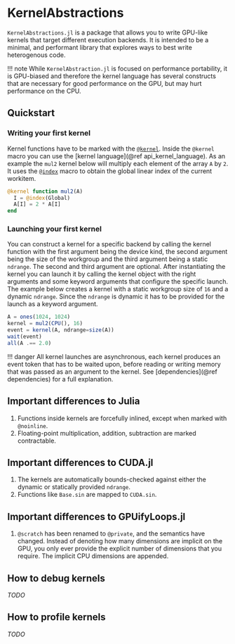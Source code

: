 # KernelAbstractions

`KernelAbstractions.jl` is a package that allows you to write GPU-like kernels that
target different execution backends. It is intended to be a minimal, and performant
library that explores ways to best write heterogenous code.

!!! note
    While `KernelAbstraction.jl` is focused on performance portability, it is GPU-biased
    and therefore the kernel language has several constructs that are necessary for good
    performance on the GPU, but may hurt performance on the CPU.

## Quickstart

### Writing your first kernel

Kernel functions have to be marked with the [`@kernel`](@ref). Inside the `@kernel` macro
you can use the [kernel language](@ref api_kernel_language). As an example the `mul2` kernel
below will multiply each element of the array `A` by `2`. It uses the [`@index`](@ref) macro
to obtain the global linear index of the current workitem.

```julia
@kernel function mul2(A)
  I = @index(Global)
  A[I] = 2 * A[I]
end
```

### Launching your first kernel

You can construct a kernel for a specific backend by calling the kernel function
with the first argument being the device kind, the second argument being the size
of the workgroup and the third argument being a static `ndrange`. The second and
third argument are optional. After instantiating the kernel you can launch it by
calling the kernel object with the right arguments and some keyword arguments that
configure the specific launch. The example below creates a kernel with a static
workgroup size of `16` and a dynamic `ndrange`. Since the `ndrange` is dynamic it
has to be provided for the launch as a keyword argument.

```julia
A = ones(1024, 1024)
kernel = mul2(CPU(), 16)
event = kernel(A, ndrange=size(A))
wait(event)
all(A .== 2.0)
```

!!! danger
    All kernel launches are asynchronous, each kernel produces an event token that
    has to be waited upon, before reading or writing memory that was passed as an
    argument to the kernel. See [dependencies](@ref dependencies) for a full
    explanation.

## Important differences to Julia

1. Functions inside kernels are forcefully inlined, except when marked with `@noinline`.
2. Floating-point multiplication, addition, subtraction are marked contractable.

## Important differences to CUDA.jl

1. The kernels are automatically bounds-checked against either the dynamic or statically
   provided `ndrange`.
2. Functions like `Base.sin` are mapped to `CUDA.sin`.

## Important differences to GPUifyLoops.jl

1. `@scratch` has been renamed to `@private`, and the semantics have changed. Instead
   of denoting how many dimensions are implicit on the GPU, you only ever provide the
   explicit number of dimensions that you require. The implicit CPU dimensions are
   appended.

## How to debug kernels

*TODO*

## How to profile kernels

*TODO*
